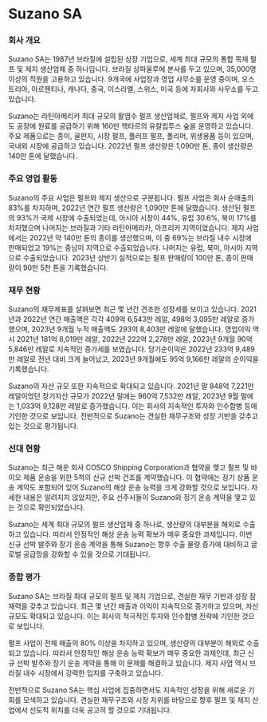 # Suzano SA

### 회사 개요

Suzano SA는 1987년 브라질에 설립된 상장 기업으로, 세계 최대 규모의 통합 목재 펄프 및 제지 생산업체 중 하나입니다. 브라질 상파울루에 본사를 두고 있으며, 35,000명 이상의 직원을 고용하고 있습니다. 9개국에 사업장과 영업 사무소를 운영 중이며, 오스트리아, 아르헨티나, 캐나다, 중국, 이스라엘, 스위스, 미국 등에 자회사와 사무소를 두고 있습니다.

Suzano는 라틴아메리카 최대 규모의 활엽수 펄프 생산업체로, 펄프와 제지 사업 외에도 공장에 원료를 공급하기 위해 160만 헥타르의 유칼립투스 숲을 운영하고 있습니다. 주요 제품으로는 종이, 골판지, 시장 펄프, 플러프 펄프, 폴리머, 위생용품 등이 있으며, 국내외 시장에 공급하고 있습니다. 2022년 펄프 생산량은 1,090만 톤, 종이 생산량은 140만 톤에 달했습니다.

### 주요 영업 활동

Suzano의 주요 사업은 펄프와 제지 생산으로 구분됩니다. 펄프 사업은 회사 순매출의 83%를 차지하며, 2022년 연간 펄프 생산량은 1,090만 톤에 달했습니다. 생산된 펄프의 93%가 국제 시장에 수출되었는데, 아시아 시장이 44%, 유럽 30.6%, 북미 17%를 차지했으며 나머지는 브라질과 기타 라틴아메리카, 아프리카 지역이었습니다. 제지 사업에서는 2022년 약 140만 톤의 종이를 생산했으며, 이 중 69%는 브라질 내수 시장에 판매되었고 19%는 중남미 지역으로 수출되었습니다. 나머지는 유럽, 북미, 아시아 지역으로 수출되었습니다. 2023년 상반기 실적으로는 펄프 판매량이 100만 톤, 종이 판매량이 90만 5천 톤을 기록했습니다.

### 재무 현황

Suzano의 재무제표를 살펴보면 최근 몇 년간 견조한 성장세를 보이고 있습니다. 2021년과 2022년 연간 매출액은 각각 409억 6,543만 레알, 498억 3,095만 레알로 증가했으며, 2023년 9개월 누적 매출액도 293억 8,403만 레알에 달했습니다. 영업이익 역시 2021년 181억 8,019만 레알, 2022년 222억 2,278만 레알, 2023년 9개월 90억 5,846만 레알로 지속적인 증가세를 보였습니다. 당기순이익은 2022년 233억 9,489만 레알로 전년 대비 크게 늘어났고, 2023년 9개월에도 95억 9,166만 레알의 순이익을 기록했습니다.

Suzano의 자산 규모 또한 지속적으로 확대되고 있습니다. 2021년 말 848억 7,221만 레알이었던 장기자산 규모가 2022년 말에는 960억 7,532만 레알, 2023년 9월 말에는 1,033억 9,128만 레알로 증가했습니다. 이는 회사의 지속적인 투자와 인수합병 등에 기인한 것으로 보입니다. 전반적으로 Suzano는 견실한 재무구조와 성장 기반을 갖추고 있는 것으로 평가됩니다.

### 선대 현황

Suzano는 최근 해운 회사 COSCO Shipping Corporation과 협약을 맺고 펄프 및 바이오 제품 운송을 위한 5척의 신규 선박 건조를 계약했습니다. 이 협약에는 장기 상품 운송 계약도 포함되어 있어 Suzano의 해상 운송 능력을 크게 강화할 것으로 보입니다. 자세한 내용은 알려지지 않았지만, 주요 선주사들이 Suzano와 정기 운송 계약을 맺고 있는 것으로 확인되었습니다.

Suzano는 세계 최대 규모의 펄프 생산업체 중 하나로, 생산량의 대부분을 해외로 수출하고 있습니다. 따라서 안정적인 해상 운송 능력 확보가 매우 중요한 과제입니다. 이번 신규 선박 발주와 장기 운송 계약을 통해 Suzano는 향후 수출 물량 증가에 대비하고 글로벌 공급망을 강화할 수 있을 것으로 기대됩니다.

### 종합 평가

Suzano SA는 브라질 최대 규모의 펄프 및 제지 기업으로, 견실한 재무 기반과 성장 잠재력을 갖추고 있습니다. 최근 몇 년간 매출과 이익이 지속적으로 증가하고 있으며, 자산 규모도 확대되고 있습니다. 이는 회사의 적극적인 투자와 인수합병 전략에 기인한 것으로 보입니다. 

펄프 사업이 전체 매출의 80% 이상을 차지하고 있으며, 생산량의 대부분이 해외로 수출되고 있습니다. 따라서 안정적인 해상 운송 능력 확보가 매우 중요한 과제인데, 최근 신규 선박 발주와 장기 운송 계약을 통해 이 문제를 해결하고 있습니다. 제지 사업 역시 브라질 내수 시장에서 강력한 입지를 구축하고 있습니다.

전반적으로 Suzano SA는 핵심 사업에 집중하면서도 지속적인 성장을 위해 새로운 기회를 모색하고 있습니다. 견실한 재무구조와 시장 지위를 바탕으로 향후 펄프 및 제지 산업에서 선도적 위치를 더욱 공고히 할 것으로 기대됩니다.

